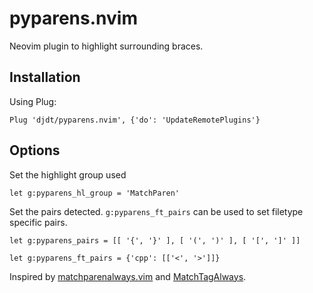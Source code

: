 # pyparens.nvim
Neovim plugin to highlight surrounding braces.

## Installation

Using Plug:
```
Plug 'djdt/pyparens.nvim', {'do': 'UpdateRemotePlugins'}
```

## Options

Set the highlight group used
```
let g:pyparens_hl_group = 'MatchParen'
```
Set the pairs detected. `g:pyparens_ft_pairs` can be used to set filetype specific pairs.
```
let g:pyparens_pairs = [[ '{', '}' ], [ '(', ')' ], [ '[', ']' ]]

let g:pyparens_ft_pairs = {'cpp': [['<', '>']]}
```

Inspired by [matchparenalways.vim](https://github.com/justinmk/vim-matchparenalways) and [MatchTagAlways](https://github.com/Valloric/MatchTagAlways).

